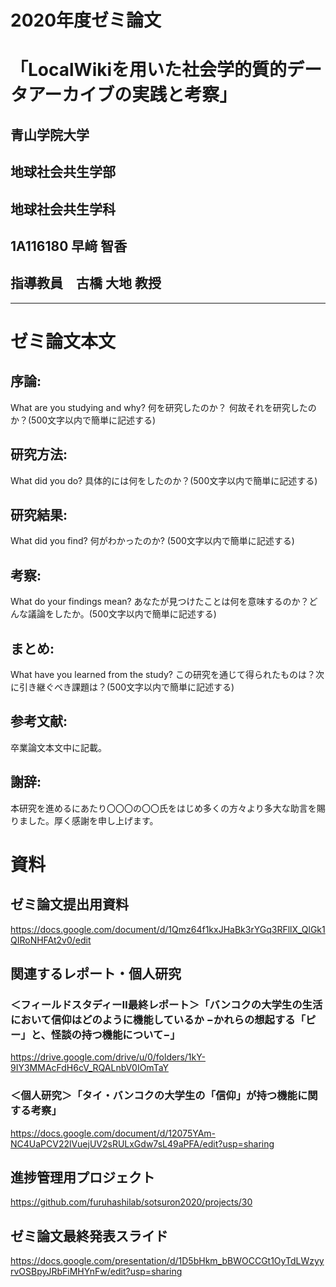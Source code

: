 # 2020年度ゼミ論文 
# 「LocalWikiを用いた社会学的質的データアーカイブの実践と考察」
## 青山学院大学
## 地球社会共生学部 
## 地球社会共生学科  
## 1A116180 早﨑 智香 
## 指導教員　古橋 大地 教授  
***

# ゼミ論文本文

## 序論:
What are you studying and why? 何を研究したのか？ 何故それを研究したのか？(500文字以内で簡単に記述する)

## 研究方法:
What did you do? 具体的には何をしたのか？(500文字以内で簡単に記述する)

## 研究結果:
What did you find? 何がわかったのか? (500文字以内で簡単に記述する)

## 考察:
What do your findings mean? あなたが見つけたことは何を意味するのか？どんな議論をしたか。(500文字以内で簡単に記述する)

## まとめ:
What have you learned from the study? この研究を通じて得られたものは？次に引き継ぐべき課題は？(500文字以内で簡単に記述する)

## 参考文献:
卒業論文本文中に記載。

## 謝辞:
本研究を進めるにあたり〇〇〇の〇〇氏をはじめ多くの方々より多大な助言を賜りました。厚く感謝を申し上げます。

# 資料  
## ゼミ論文提出用資料
https://docs.google.com/document/d/1Qmz64f1kxJHaBk3rYGq3RFllX_QlGk1QIRoNHFAt2v0/edit

## 関連するレポート・個人研究
### ＜フィールドスタディーⅡ最終レポート＞「バンコクの大学生の生活において信仰はどのように機能しているか −かれらの想起する「ピー」と、怪談の持つ機能について−」
https://drive.google.com/drive/u/0/folders/1kY-9IY3MMAcFdH6cV_RQALnbV0IOmTaY
### ＜個人研究＞「タイ・バンコクの大学生の「信仰」が持つ機能に関する考察」
https://docs.google.com/document/d/12075YAm-NC4UaPCV22lVuejUV2sRULxGdw7sL49aPFA/edit?usp=sharing

## 進捗管理用プロジェクト
https://github.com/furuhashilab/sotsuron2020/projects/30

## ゼミ論文最終発表スライド
https://docs.google.com/presentation/d/1D5bHkm_bBWOCCGt1OyTdLWzyyrvOSBpyJRbFiMHYnFw/edit?usp=sharing
